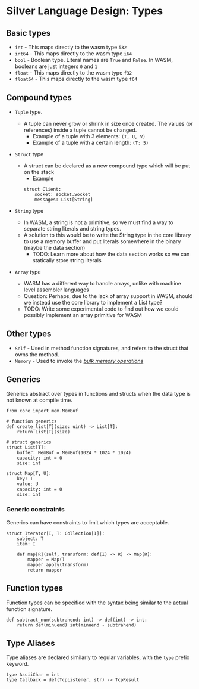 # Silver Language Design: Types

## Basic types

- `int` - This maps directly to the wasm type `i32` 
- `int64` - This maps directly to the wasm type `i64`
- `bool` - Boolean type. Literal names are `True` and `False`. In WASM, booleans are just integers `0` and `1`
- `float` - This maps directly to the wasm type `f32`
- `float64` - This maps directly to the wasm type `f64`

## Compound types

- `Tuple` type. 
    - A tuple can never grow or shrink in size once created. The values (or references) inside a tuple cannot be changed.
        - Example of a tuple with 3 elements: `(T, U, V)`
        - Example of a tuple with a certain length: `(T: 5)`
- `Struct` type
    - A struct can be declared as a new compound type which will be put on the stack
        - Example
        ```crystal
        struct Client:
            socket: socket.Socket 
            messages: List[String]
        ```
- `String` type 
    - In WASM, a string is not a primitive, so we must find a way to separate string literals and string types.
    - A solution to this would be to write the String type in the core library to use a memory buffer
        and put literals somewhere in the binary (maybe the data section)
        - TODO: Learn more about how the data section works so we can statically store string literals

- `Array` type 
    - WASM has a different way to handle arrays, unlike with machine level assembler languages
    - Question: Perhaps, due to the lack of array support in WASM, should we instead use the core library to implement a List type?
    - TODO: Write some experimental code to find out how we could possibly implement an array primitive for WASM

## Other types

- `Self` - Used in method function signatures, and refers to the struct that owns the method.
- `Memory` - Used to invoke the [*bulk memory operations*](https://developer.mozilla.org/en-US/docs/WebAssembly/Understanding_the_text_format#bulk_memory_operations)

## Generics
Generics abstract over types in functions and structs when the data type is not known at compile time.
```crystal
from core import mem.MemBuf

# function generics
def create_list[T](size: uint) -> List[T]:
    return List[T](size)

# struct generics
struct List[T]:
    buffer: MemBuf = MemBuf(1024 * 1024 * 1024)
    capacity: int = 0
    size: int

struct Map[T, U]:
    key: T
    value: U
    capacity: int = 0
    size: int
```

### Generic constraints
Generics can have constraints to limit which types are acceptable.

```crystal
struct Iterator[I, T: Collection[I]]:
    subject: T
    item: I

    def map[R](self, transform: def(I) -> R) -> Map[R]:
        mapper = Map()
        mapper.apply(transform)
        return mapper
```

## Function types

Function types can be specified with the syntax being similar to the actual function signature.

```crystal
def subtract_num(subtrahend: int) -> def(int) -> int:
    return def(minuend) int(minuend - subtrahend)
```

## Type Aliases
Type aliases are declared similarly to regular variables, with the `type` prefix keyword.

```crystal
type AsciiChar = int
type Callback = def(TcpListener, str) -> TcpResult
```
